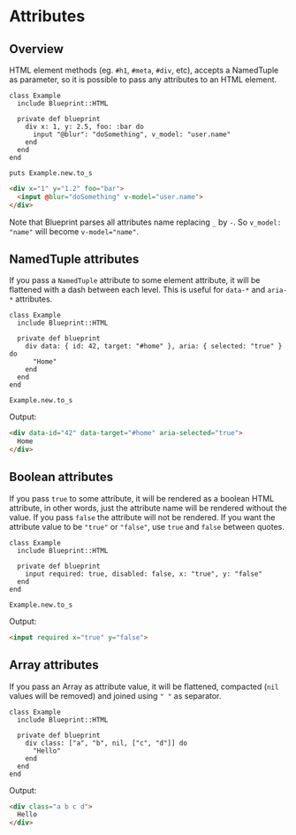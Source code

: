 # Attributes

## Overview

HTML element methods (eg. `#h1`, `#meta`, `#div`, etc), accepts a NamedTuple as
parameter, so it is possible to pass any attributes to an HTML element.

```crystal
class Example
  include Blueprint::HTML

  private def blueprint
    div x: 1, y: 2.5, foo: :bar do
      input "@blur": "doSomething", v_model: "user.name"
    end
  end
end

puts Example.new.to_s
```

```html
<div x="1" y="1.2" foo="bar">
  <input @blur="doSomething" v-model="user.name">
</div>
```

Note that Blueprint parses all attributes name replacing `_` by `-`.
So `v_model: "name"` will become `v-model="name"`.

## NamedTuple attributes

If you pass a `NamedTuple` attribute to some element attribute, it will be
flattened with a dash between each level. This is useful for `data-*` and
`aria-*` attributes.


```crystal
class Example
  include Blueprint::HTML

  private def blueprint
    div data: { id: 42, target: "#home" }, aria: { selected: "true" } do
      "Home"
    end
  end
end

Example.new.to_s
```

Output:

```html
<div data-id="42" data-target="#home" aria-selected="true">
  Home
</div>
```

## Boolean attributes

If you pass `true` to some attribute, it will be rendered as a boolean HTML
attribute, in other words, just the attribute name will be rendered without the
value. If you pass `false` the attribute will not be rendered. If you want the
attribute value to be `"true"` or `"false"`, use `true` and `false` between
quotes.

```crystal
class Example
  include Blueprint::HTML

  private def blueprint
    input required: true, disabled: false, x: "true", y: "false"
  end
end

Example.new.to_s
```

Output:

```html
<input required x="true" y="false">
```

## Array attributes

If you pass an Array as attribute value, it will be flattened, compacted (`nil`
values will be removed) and joined using `" "` as separator.

```crystal
class Example
  include Blueprint::HTML

  private def blueprint
    div class: ["a", "b", nil, ["c", "d"]] do
      "Hello"
    end
  end
end
```

Output:

```html
<div class="a b c d">
  Hello
</div>
```

